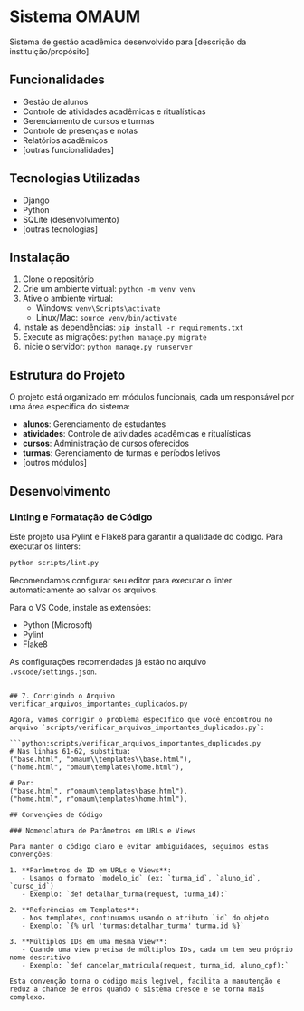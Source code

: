# Sistema OMAUM

Sistema de gestão acadêmica desenvolvido para [descrição da instituição/propósito].

## Funcionalidades

- Gestão de alunos
- Controle de atividades acadêmicas e ritualísticas
- Gerenciamento de cursos e turmas
- Controle de presenças e notas
- Relatórios acadêmicos
- [outras funcionalidades]

## Tecnologias Utilizadas

- Django
- Python
- SQLite (desenvolvimento)
- [outras tecnologias]

## Instalação

1. Clone o repositório
2. Crie um ambiente virtual: `python -m venv venv`
3. Ative o ambiente virtual:
   - Windows: `venv\Scripts\activate`
   - Linux/Mac: `source venv/bin/activate`
4. Instale as dependências: `pip install -r requirements.txt`
5. Execute as migrações: `python manage.py migrate`
6. Inicie o servidor: `python manage.py runserver`

## Estrutura do Projeto

O projeto está organizado em módulos funcionais, cada um responsável por uma área específica do sistema:

- **alunos**: Gerenciamento de estudantes
- **atividades**: Controle de atividades acadêmicas e ritualísticas
- **cursos**: Administração de cursos oferecidos
- **turmas**: Gerenciamento de turmas e períodos letivos
- [outros módulos]

## Desenvolvimento

### Linting e Formatação de Código

Este projeto usa Pylint e Flake8 para garantir a qualidade do código. Para executar os linters:

```bash
python scripts/lint.py
```

Recomendamos configurar seu editor para executar o linter automaticamente ao salvar os arquivos.

Para o VS Code, instale as extensões:
- Python (Microsoft)
- Pylint
- Flake8

As configurações recomendadas já estão no arquivo `.vscode/settings.json`.
```

## 7. Corrigindo o Arquivo verificar_arquivos_importantes_duplicados.py

Agora, vamos corrigir o problema específico que você encontrou no arquivo `scripts/verificar_arquivos_importantes_duplicados.py`:

```python:scripts/verificar_arquivos_importantes_duplicados.py
# Nas linhas 61-62, substitua:
("base.html", "omaum\\templates\\base.html"),
("home.html", "omaum\templates\home.html"),

# Por:
("base.html", r"omaum\templates\base.html"),
("home.html", r"omaum\templates\home.html"),

## Convenções de Código

### Nomenclatura de Parâmetros em URLs e Views

Para manter o código claro e evitar ambiguidades, seguimos estas convenções:

1. **Parâmetros de ID em URLs e Views**:
   - Usamos o formato `modelo_id` (ex: `turma_id`, `aluno_id`, `curso_id`)
   - Exemplo: `def detalhar_turma(request, turma_id):`

2. **Referências em Templates**:
   - Nos templates, continuamos usando o atributo `id` do objeto
   - Exemplo: `{% url 'turmas:detalhar_turma' turma.id %}`

3. **Múltiplos IDs em uma mesma View**:
   - Quando uma view precisa de múltiplos IDs, cada um tem seu próprio nome descritivo
   - Exemplo: `def cancelar_matricula(request, turma_id, aluno_cpf):`

Esta convenção torna o código mais legível, facilita a manutenção e reduz a chance de erros quando o sistema cresce e se torna mais complexo.
```